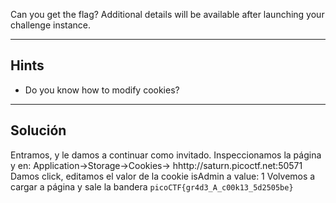 Can you get the flag?
Additional details will be available after launching your challenge instance.
_________
## Hints
* Do you know how to modify cookies?
__________
## Solución

Entramos, y le damos a  continuar como invitado.
Inspeccionamos la página y en:
Application->Storage->Cookies-> hhttp://saturn.picoctf.net:50571
Damos click, editamos  el valor de la cookie isAdmin a value: 1
Volvemos a cargar a página y sale la bandera
`picoCTF{gr4d3_A_c00k13_5d2505be}`
